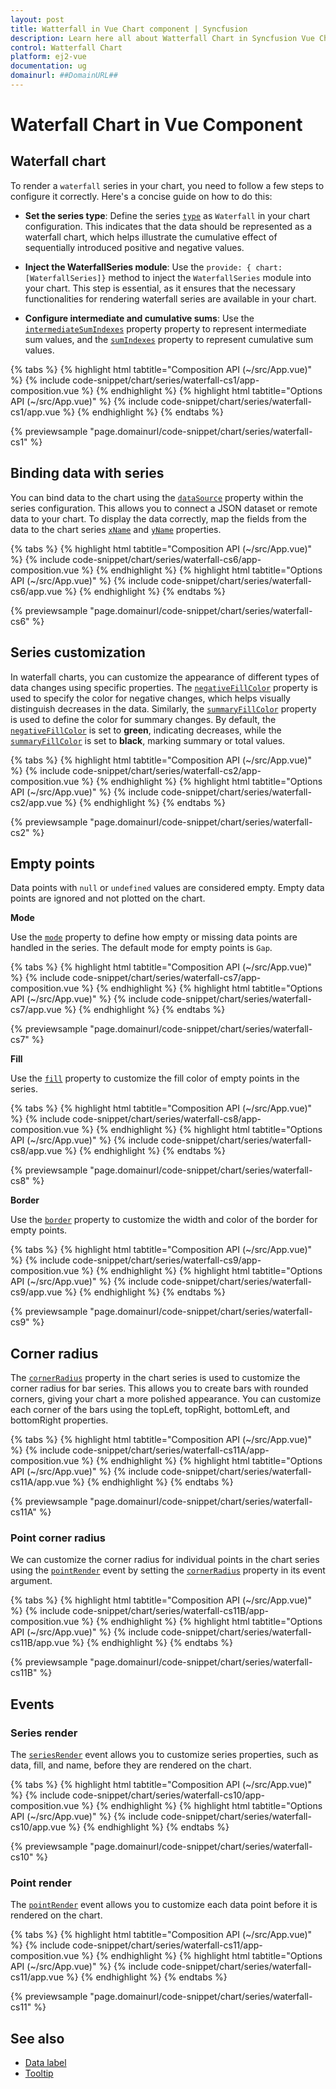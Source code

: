 ```yaml
---
layout: post
title: Watterfall in Vue Chart component | Syncfusion
description: Learn here all about Watterfall Chart in Syncfusion Vue Chart component of Syncfusion Essential JS 2 and more.
control: Watterfall Chart
platform: ej2-vue
documentation: ug
domainurl: ##DomainURL##
---
```


# Waterfall Chart in Vue Component

## Waterfall chart

To render a `waterfall` series in your chart, you need to follow a few steps to configure it correctly. Here's a concise guide on how to do this:
 
* **Set the series type**: Define the series [`type`](https://ej2.syncfusion.com/vue/documentation/api/chart/series/#type) as `Waterfall` in your chart configuration. This indicates that the data should be represented as a waterfall chart, which helps illustrate the cumulative effect of sequentially introduced positive and negative values.

* **Inject the WaterfallSeries module**: Use the `provide: { chart: [WaterfallSeries]}` method to inject the `WaterfallSeries` module into your chart. This step is essential, as it ensures that the necessary functionalities for rendering waterfall series are available in your chart.

* **Configure intermediate and cumulative sums**: Use the [`intermediateSumIndexes`](https://ej2.syncfusion.com/vue/documentation/api/chart/series/#intermediatesumindexes) property property to represent intermediate sum values, and the [`sumIndexes`](https://ej2.syncfusion.com/vue/documentation/api/chart/series/#sumindexes) property to represent cumulative sum values.

{% tabs %}
{% highlight html tabtitle="Composition API (~/src/App.vue)" %}
{% include code-snippet/chart/series/waterfall-cs1/app-composition.vue %}
{% endhighlight %}
{% highlight html tabtitle="Options API (~/src/App.vue)" %}
{% include code-snippet/chart/series/waterfall-cs1/app.vue %}
{% endhighlight %}
{% endtabs %}
        
{% previewsample "page.domainurl/code-snippet/chart/series/waterfall-cs1" %}

## Binding data with series

You can bind data to the chart using the [`dataSource`](https://ej2.syncfusion.com/vue/documentation/api/chart/series/#datasource) property within the series configuration. This allows you to connect a JSON dataset or remote data to your chart. To display the data correctly, map the fields from the data to the chart series [`xName`](https://ej2.syncfusion.com/vue/documentation/api/chart/series/#xname) and [`yName`](https://ej2.syncfusion.com/vue/documentation/api/chart/series/#yname) properties.

{% tabs %}
{% highlight html tabtitle="Composition API (~/src/App.vue)" %}
{% include code-snippet/chart/series/waterfall-cs6/app-composition.vue %}
{% endhighlight %}
{% highlight html tabtitle="Options API (~/src/App.vue)" %}
{% include code-snippet/chart/series/waterfall-cs6/app.vue %}
{% endhighlight %}
{% endtabs %}
        
{% previewsample "page.domainurl/code-snippet/chart/series/waterfall-cs6" %}

## Series customization

In waterfall charts, you can customize the appearance of different types of data changes using specific properties. The [`negativeFillColor`](https://ej2.syncfusion.com/vue/documentation/api/chart/series/#negativefillcolor) property is used to specify the color for negative changes, which helps visually distinguish decreases in the data. Similarly, the [`summaryFillColor`](https://ej2.syncfusion.com/vue/documentation/api/chart/series/#summaryfillcolor) property is used to define the color for summary changes. By default, the [`negativeFillColor`](https://ej2.syncfusion.com/vue/documentation/api/chart/series/#negativefillcolor) is set to **green**, indicating decreases, while the [`summaryFillColor`](https://ej2.syncfusion.com/vue/documentation/api/chart/series/#summaryfillcolor) is set to **black**, marking summary or total values.

{% tabs %}
{% highlight html tabtitle="Composition API (~/src/App.vue)" %}
{% include code-snippet/chart/series/waterfall-cs2/app-composition.vue %}
{% endhighlight %}
{% highlight html tabtitle="Options API (~/src/App.vue)" %}
{% include code-snippet/chart/series/waterfall-cs2/app.vue %}
{% endhighlight %}
{% endtabs %}
        
{% previewsample "page.domainurl/code-snippet/chart/series/waterfall-cs2" %}

## Empty points

Data points with `null` or `undefined` values are considered empty. Empty data points are ignored and not plotted on the chart.

**Mode**

Use the [`mode`](https://ej2.syncfusion.com/vue/documentation/api/chart/emptyPointSettings/#mode) property to define how empty or missing data points are handled in the series. The default mode for empty points is `Gap`.

{% tabs %}
{% highlight html tabtitle="Composition API (~/src/App.vue)" %}
{% include code-snippet/chart/series/waterfall-cs7/app-composition.vue %}
{% endhighlight %}
{% highlight html tabtitle="Options API (~/src/App.vue)" %}
{% include code-snippet/chart/series/waterfall-cs7/app.vue %}
{% endhighlight %}
{% endtabs %}
        
{% previewsample "page.domainurl/code-snippet/chart/series/waterfall-cs7" %}

**Fill**

Use the [`fill`](https://ej2.syncfusion.com/vue/documentation/api/chart/emptyPointSettings/#fill) property to customize the fill color of empty points in the series.

{% tabs %}
{% highlight html tabtitle="Composition API (~/src/App.vue)" %}
{% include code-snippet/chart/series/waterfall-cs8/app-composition.vue %}
{% endhighlight %}
{% highlight html tabtitle="Options API (~/src/App.vue)" %}
{% include code-snippet/chart/series/waterfall-cs8/app.vue %}
{% endhighlight %}
{% endtabs %}
        
{% previewsample "page.domainurl/code-snippet/chart/series/waterfall-cs8" %}

**Border**

Use the [`border`](https://ej2.syncfusion.com/vue/documentation/api/chart/emptyPointSettings/#border) property to customize the width and color of the border for empty points.

{% tabs %}
{% highlight html tabtitle="Composition API (~/src/App.vue)" %}
{% include code-snippet/chart/series/waterfall-cs9/app-composition.vue %}
{% endhighlight %}
{% highlight html tabtitle="Options API (~/src/App.vue)" %}
{% include code-snippet/chart/series/waterfall-cs9/app.vue %}
{% endhighlight %}
{% endtabs %}
        
{% previewsample "page.domainurl/code-snippet/chart/series/waterfall-cs9" %}

## Corner radius

The [`cornerRadius`](https://ej2.syncfusion.com/vue/documentation/api/chart/series/#cornerradius) property in the chart series is used to customize the corner radius for bar series. This allows you to create bars with rounded corners, giving your chart a more polished appearance. You can customize each corner of the bars using the topLeft, topRight, bottomLeft, and bottomRight properties.

{% tabs %}
{% highlight html tabtitle="Composition API (~/src/App.vue)" %}
{% include code-snippet/chart/series/waterfall-cs11A/app-composition.vue %}
{% endhighlight %}
{% highlight html tabtitle="Options API (~/src/App.vue)" %}
{% include code-snippet/chart/series/waterfall-cs11A/app.vue %}
{% endhighlight %}
{% endtabs %}
        
{% previewsample "page.domainurl/code-snippet/chart/series/waterfall-cs11A" %}

### Point corner radius

We can customize the corner radius for individual points in the chart series using the [`pointRender`](https://ej2.syncfusion.com/vue/documentation/api/chart/iPointRenderEventArgs/) event by setting the [`cornerRadius`](https://ej2.syncfusion.com/vue/documentation/api/chart/iPointRenderEventArgs/#cornerradius) property in its event argument.

{% tabs %}
{% highlight html tabtitle="Composition API (~/src/App.vue)" %}
{% include code-snippet/chart/series/waterfall-cs11B/app-composition.vue %}
{% endhighlight %}
{% highlight html tabtitle="Options API (~/src/App.vue)" %}
{% include code-snippet/chart/series/waterfall-cs11B/app.vue %}
{% endhighlight %}
{% endtabs %}
        
{% previewsample "page.domainurl/code-snippet/chart/series/waterfall-cs11B" %}

## Events

### Series render

The [`seriesRender`](https://ej2.syncfusion.com/vue/documentation/api/chart#seriesrender) event allows you to customize series properties, such as data, fill, and name, before they are rendered on the chart.

{% tabs %}
{% highlight html tabtitle="Composition API (~/src/App.vue)" %}
{% include code-snippet/chart/series/waterfall-cs10/app-composition.vue %}
{% endhighlight %}
{% highlight html tabtitle="Options API (~/src/App.vue)" %}
{% include code-snippet/chart/series/waterfall-cs10/app.vue %}
{% endhighlight %}
{% endtabs %}
        
{% previewsample "page.domainurl/code-snippet/chart/series/waterfall-cs10" %}

### Point render

The [`pointRender`](https://ej2.syncfusion.com/vue/documentation/api/chart#pointrender) event allows you to customize each data point before it is rendered on the chart.

{% tabs %}
{% highlight html tabtitle="Composition API (~/src/App.vue)" %}
{% include code-snippet/chart/series/waterfall-cs11/app-composition.vue %}
{% endhighlight %}
{% highlight html tabtitle="Options API (~/src/App.vue)" %}
{% include code-snippet/chart/series/waterfall-cs11/app.vue %}
{% endhighlight %}
{% endtabs %}
        
{% previewsample "page.domainurl/code-snippet/chart/series/waterfall-cs11" %}


## See also

* [Data label](../data-labels/)
* [Tooltip](../tool-tip/)